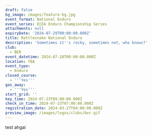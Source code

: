```yaml
---
draft: false
bg_image: images/feature-bg.jpg
event_format: National Enduro
event_series: ECEA Enduro Championship Series
attachments: null
expiryDate: '2024-07-29T00:00:00.000Z'
title: Rattlesnake National Enduro
description: 'Sometimes it''s rocky, sometimes not, who knows?'
club:
  - BER
event_datetime: 2024-07-28T00:00:00.000Z
location: TBA
event_type:
  - Enduro
closed_course:
  - '''Yes'''
gas_away:
  - '''Yes'''
start_grid: ''
key_time: 2024-07-23T09:00:00.000Z
check_in_time: 2024-07-23T07:00:00.000Z
registration_date: 2024-03-27T04:00:00.000Z
preview_image: /images/logos/clubs/ber.gif
---
```


test ahgai
